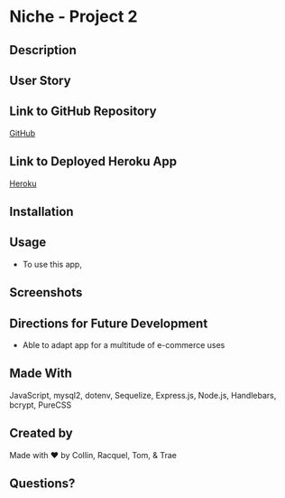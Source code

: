 # Niche - Project 2

## Description

## User Story

## Link to GitHub Repository
[GitHub](*)

## Link to Deployed Heroku App
[Heroku](https://calm-shelf-09301.herokuapp.com/)

## Installation

## Usage
- To use this app, 


## Screenshots

## Directions for Future Development
- Able to adapt app for a multitude of e-commerce uses

## Made With
JavaScript, mysql2, dotenv, Sequelize, Express.js, Node.js, Handlebars, bcrypt, PureCSS

## Created by
Made with ♥ by Collin, Racquel, Tom, & Trae

## Questions?

